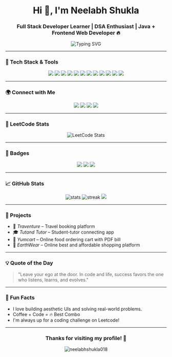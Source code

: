 <h1 align="center">Hi 👋, I'm Neelabh Shukla</h1>
<h3 align="center">Full Stack Developer Learner | DSA Enthusiast | Java + Frontend Web Developer 🔥</h3>

<p align="center">
  <img src="https://readme-typing-svg.herokuapp.com?font=Fira+Code&duration=3000&pause=500&color=F7931E&center=true&vCenter=true&width=435&lines=Passionate+Java+Developer;Loves+Frontend+Crafting;DSA+Practitioner+%F0%9F%94%A5;Learning+Full+Stack+Every+Day" alt="Typing SVG" />
</p>

---


### 🔧 Tech Stack & Tools
<p align="center">
  <img src="https://img.shields.io/badge/Java-%23ED8B00.svg?style=for-the-badge&logo=java&logoColor=white"/>
  <img src="https://img.shields.io/badge/JavaScript-F7DF1E?style=for-the-badge&logo=javascript&logoColor=black"/>
  <img src="https://img.shields.io/badge/React-20232A?style=for-the-badge&logo=react&logoColor=61DAFB"/>
  <img src="https://img.shields.io/badge/Angular-DD0031?style=for-the-badge&logo=angular&logoColor=white"/>
  <img src="https://img.shields.io/badge/Vue.js-35495E?style=for-the-badge&logo=vue.js&logoColor=4FC08D"/>
  <img src="https://img.shields.io/badge/HTML5-E34F26?style=for-the-badge&logo=html5&logoColor=white"/>
  <img src="https://img.shields.io/badge/CSS3-1572B6?style=for-the-badge&logo=css3&logoColor=white"/>
  <img src="https://img.shields.io/badge/Bootstrap-563D7C?style=for-the-badge&logo=bootstrap&logoColor=white"/>
  <img src="https://img.shields.io/badge/Tailwind-06B6D4?style=for-the-badge&logo=tailwindcss&logoColor=white"/>
  <img src="https://img.shields.io/badge/Figma-%23F24E1E.svg?style=for-the-badge&logo=figma&logoColor=white"/>
  <img src="https://img.shields.io/badge/GitHub-%23121011.svg?style=for-the-badge&logo=github&logoColor=white"/>
  <img src="https://img.shields.io/badge/VS%20Code-007ACC?style=for-the-badge&logo=visual-studio-code&logoColor=white"/>
</p>

---



### 🌍 Connect with Me
<p align="center">
  <a href="https://linkedin.com/in/neelabh-shukla-45b88a2a5"><img src="https://img.shields.io/badge/LinkedIn-blue?style=for-the-badge&logo=linkedin"/></a>
  <a href="https://neelabhshuklaportfolio.netlify.app/"><img src="https://img.shields.io/badge/Portfolio-000?style=for-the-badge&logo=firefox&logoColor=orange"/></a>
  <a href="https://leetcode.com/u/sirneelabhshuklaji/"><img src="https://img.shields.io/badge/LeetCode-FFA116?style=for-the-badge&logo=leetcode&logoColor=black"/></a>
  <a href="https://www.instagram.com/arjun_dream_0007/"><img src="https://img.shields.io/badge/Instagram-E4405F?style=for-the-badge&logo=instagram&logoColor=white"/></a>
</p>

---


### 🧠 LeetCode Stats
<p align="center">
  <img src="https://leetcard.jacoblin.cool/sirneelabhshuklaji?theme=radical&font=Kreon&ext=activity" alt="LeetCode Stats"/>
</p>

---


### 📌 Badges
<p align="center">
  <img src="https://img.shields.io/badge/Java%20Lover-orange?style=flat-square&logo=java"/>
  <img src="https://img.shields.io/badge/Code%20Never%20Sleeps-black?style=flat-square&logo=github"/>
  <img src="https://img.shields.io/badge/Frontend%20Fanatic-purple?style=flat-square&logo=react"/>
</p>

---


### 📈 GitHub Stats
<p align="center">
  <img src="https://github-readme-stats.vercel.app/api?username=neelabhshukla018&show_icons=true&theme=radical" alt="stats"/>
  <img src="https://streak-stats.demolab.com/?user=neelabhshukla018&theme=radical&hide_border=true" alt="streak"/>
  <img src="https://github-readme-stats.vercel.app/api/top-langs/?username=neelabhshukla018&layout=compact&theme=radical"/>
</p>

---


### 💼 Projects
- 🚀 *Traventure* – Travel booking platform
- 🎓 *Tutand Tutor* – Student-tutor connecting app
- 🛒 *Yumcart* – Online food ordering cart with PDF bill
-  🛒 *EarthWear* – Online best and affordable shopping platform

---

### 💡 Quote of the Day
> "Leave your ego at the door. In code and life, success favors the one who listens, learns, and evolves."

---

### 🤩 Fun Facts
- I love building aesthetic UIs and solving real-world problems.
- Coffee + Code = 🔥 Best Combo
- I'm always up for a coding challenge on Leetcode!

---



<h3 align="center">Thanks for visiting my profile! 🌟</h3>
<p align="center">
  <img src="https://komarev.com/ghpvc/?username=neelabhshukla018&label=Profile%20views&color=0e75b6&style=flat" alt="neelabhshukla018" />
</p>
